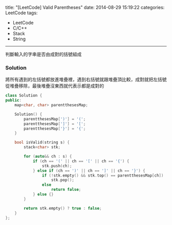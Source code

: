 title: "[LeetCode] Valid Parentheses"
date: 2014-08-29 15:19:22
categories: LeetCode
tags:
- LeetCode
- C/C++
- Stack
- String
---
判斷輸入的字串是否由成對的括號組成

<!-- more -->

### Solution

將所有遇到的左括號都放進堆疊裡，遇到右括號就跟堆疊頂比較，成對就把左括號從堆疊移除，最後堆疊沒東西就代表示都是成對的

``` c++
class Solution {
public:
    map<char, char> parentthesesMap;

    Solution() {
        parentthesesMap[')'] = '(';
        parentthesesMap[']'] = '[';
        parentthesesMap['}'] = '{';
    }

    bool isValid(string s) {
        stack<char> stk;

        for (auto&& ch : s) {
            if (ch == '(' || ch == '[' || ch == '{') {
                stk.push(ch);
            } else if (ch == ')' || ch == ']' || ch == '}') {
                if (!stk.empty() && stk.top() == parentthesesMap[ch])
                    stk.pop();
                else
                    return false;
            } else {}
        }

        return stk.empty() ? true : false;
    }
};
```
